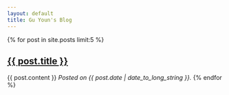 ```yaml
---
layout: default
title: Gu Youn's Blog
---
```


{% for post in site.posts limit:5 %}
<h2><a href="{{ post.url }}">{{ post.title }}</a></h2>
{{ post.content }}
<em>Posted on {{ post.date | date_to_long_string }}.</em>
{% endfor %}